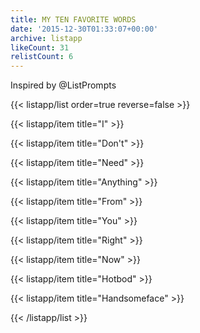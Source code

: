 ```yaml
---
title: MY TEN FAVORITE WORDS
date: '2015-12-30T01:33:07+00:00'
archive: listapp
likeCount: 31
relistCount: 6
---
```


Inspired by @ListPrompts

<!--more-->

{{< listapp/list order=true reverse=false >}}

   {{< listapp/item title="I" >}}

   {{< listapp/item title="Don't" >}}

   {{< listapp/item title="Need" >}}

   {{< listapp/item title="Anything" >}}

   {{< listapp/item title="From" >}}

   {{< listapp/item title="You" >}}

   {{< listapp/item title="Right" >}}

   {{< listapp/item title="Now" >}}

   {{< listapp/item title="Hotbod" >}}

   {{< listapp/item title="Handsomeface" >}}

{{< /listapp/list >}}
